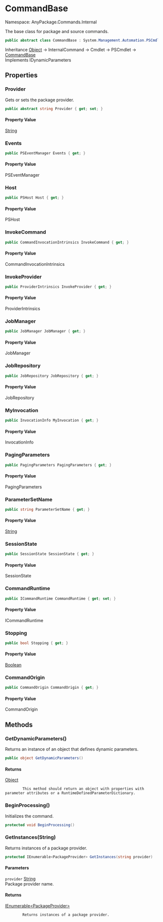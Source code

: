 # CommandBase

Namespace: AnyPackage.Commands.Internal

The base class for package and source commands.

```csharp
public abstract class CommandBase : System.Management.Automation.PSCmdlet, System.Management.Automation.IDynamicParameters
```

Inheritance [Object](https://docs.microsoft.com/en-us/dotnet/api/system.object) → InternalCommand → Cmdlet → PSCmdlet → [CommandBase](./anypackage.commands.internal.commandbase.md)<br>
Implements IDynamicParameters

## Properties

### **Provider**

Gets or sets the package provider.

```csharp
public abstract string Provider { get; set; }
```

#### Property Value

[String](https://docs.microsoft.com/en-us/dotnet/api/system.string)<br>

### **Events**

```csharp
public PSEventManager Events { get; }
```

#### Property Value

PSEventManager<br>

### **Host**

```csharp
public PSHost Host { get; }
```

#### Property Value

PSHost<br>

### **InvokeCommand**

```csharp
public CommandInvocationIntrinsics InvokeCommand { get; }
```

#### Property Value

CommandInvocationIntrinsics<br>

### **InvokeProvider**

```csharp
public ProviderIntrinsics InvokeProvider { get; }
```

#### Property Value

ProviderIntrinsics<br>

### **JobManager**

```csharp
public JobManager JobManager { get; }
```

#### Property Value

JobManager<br>

### **JobRepository**

```csharp
public JobRepository JobRepository { get; }
```

#### Property Value

JobRepository<br>

### **MyInvocation**

```csharp
public InvocationInfo MyInvocation { get; }
```

#### Property Value

InvocationInfo<br>

### **PagingParameters**

```csharp
public PagingParameters PagingParameters { get; }
```

#### Property Value

PagingParameters<br>

### **ParameterSetName**

```csharp
public string ParameterSetName { get; }
```

#### Property Value

[String](https://docs.microsoft.com/en-us/dotnet/api/system.string)<br>

### **SessionState**

```csharp
public SessionState SessionState { get; }
```

#### Property Value

SessionState<br>

### **CommandRuntime**

```csharp
public ICommandRuntime CommandRuntime { get; set; }
```

#### Property Value

ICommandRuntime<br>

### **Stopping**

```csharp
public bool Stopping { get; }
```

#### Property Value

[Boolean](https://docs.microsoft.com/en-us/dotnet/api/system.boolean)<br>

### **CommandOrigin**

```csharp
public CommandOrigin CommandOrigin { get; }
```

#### Property Value

CommandOrigin<br>

## Methods

### **GetDynamicParameters()**

Returns an instance of an object that defines dynamic parameters.

```csharp
public object GetDynamicParameters()
```

#### Returns

[Object](https://docs.microsoft.com/en-us/dotnet/api/system.object)<br>

            This method should return an object with properties with parameter attributes or a RuntimeDefinedParameterDictionary.

### **BeginProcessing()**

Initializes the command.

```csharp
protected void BeginProcessing()
```

### **GetInstances(String)**

Returns instances of a package provider.

```csharp
protected IEnumerable<PackageProvider> GetInstances(string provider)
```

#### Parameters

`provider` [String](https://docs.microsoft.com/en-us/dotnet/api/system.string)<br>
Package provider name.

#### Returns

[IEnumerable&lt;PackageProvider&gt;](https://docs.microsoft.com/en-us/dotnet/api/system.collections.generic.ienumerable-1)<br>

            Returns instances of a package provider.

